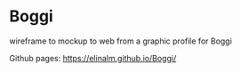 # Boggi
wireframe to mockup to web from a graphic profile for Boggi


Github pages: https://elinalm.github.io/Boggi/

